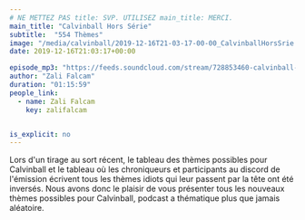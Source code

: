```yaml
---
# NE METTEZ PAS title: SVP. UTILISEZ main_title: MERCI.
main_title: "Calvinball Hors Série"
subtitle:  "554 Thèmes"
image: "/media/calvinball/2019-12-16T21-03-17-00-00_CalvinballHorsSrie.jpg"
date: 2019-12-16T21:03:17+00:00

episode_mp3: "https://feeds.soundcloud.com/stream/728853460-calvinball-radio-calvinball-hors-serie-554-themes.mp3"
author: "Zali Falcam"
duration: "01:15:59"
people_link: 
  - name: Zali Falcam
    key: zalifalcam


is_explicit: no
---
```


<PodcastHeader/>

<!-- ECRIRE LA DESCRIPTION DE L'EPISODE SOUS CETTE LIGNE -->
Lors d'un tirage au sort récent, le tableau des thèmes possibles pour Calvinball et le tableau où les chroniqueurs et participants au discord de l'émission écrivent tous les thèmes idiots qui leur passent par la tête ont été inversés. Nous avons donc le plaisir de vous présenter tous les nouveaux thèmes possibles pour Calvinball, podcast a thématique plus que jamais aléatoire.

